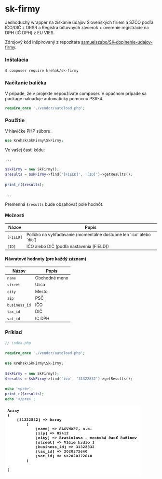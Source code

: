 # sk-firmy

Jednoduchý wrapper na získanie údajov Slovenských firiem a SZČO podľa IČO/DIČ z ORSR a Registra účtovných závierok + overenie registrácie na DPH (IČ DPH) z EU VIES.

Zdrojový kód inšpirovaný z repozitára [samuelszabo/SK-doplnenie-udajov-firmy](https://github.com/samuelszabo/SK-doplnenie-udajov-firmy).

### Inštalácia

``
$ composer require krehak/sk-firmy
``

### Načítanie balíčka
V prípade, že v projekte nepoužívate composer. V opačnom prípade sa package naloaduje automaticky pomocou PSR-4.

```php
require_once './vendor/autoload.php';
```

### Použitie
V hlavičke PHP súboru:

```php
use Krehak\SkFirmy\SkFirmy;
```

Vo vašej časti kódu:

```php
...

$skFirmy = new SkFirmy();
$results = $skFirmy->find('[FIELD]', '[ID]')->getResults();

print_r($results);

...
```

Premenná `$results` bude obsahovať pole hodnôt.

#### Možnosti

| Názov | Popis |
| --- | --- |
| `[FIELD]` | Políčko na vyhľadávanie (momentálne dostupné len 'ico' alebo 'dic') |
| `[ID]` | IČO alebo DIČ (podľa nastavenia [FIELD]) |

#### Návratové hodnoty (pre každý záznam)

| Názov | Popis |
| --- | --- |
| `name` | Obchodné meno |
| `street` | Ulica |
| `city` | Mesto |
| `zip` | PSČ |
| `business_id` | IČO |
| `tax_id` | DIČ |
| `vat_id` | IČ DPH |

### Príklad
```php
// index.php

require_once './vendor/autoload.php';

use Krehak\SkFirmy\SkFirmy;

$skFirmy = new SkFirmy();
$results = $skFirmy->find('ico', '31322832')->getResults();

echo '<pre>';
print_r($results);
echo '</pre>';
```
![Ukážka v prehliadači](/examples/example.png)
